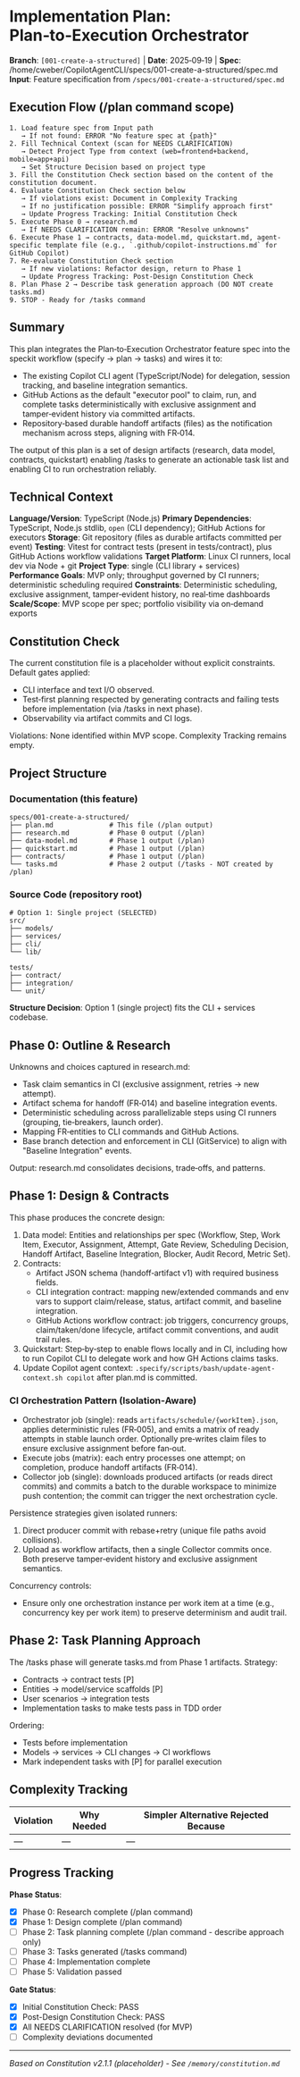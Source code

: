 # Implementation Plan: Plan‑to‑Execution Orchestrator

**Branch**: `[001-create-a-structured]` | **Date**: 2025‑09‑19 | **Spec**: /home/cweber/CopilotAgentCLI/specs/001-create-a-structured/spec.md
**Input**: Feature specification from `/specs/001-create-a-structured/spec.md`

## Execution Flow (/plan command scope)

```
1. Load feature spec from Input path
   → If not found: ERROR "No feature spec at {path}"
2. Fill Technical Context (scan for NEEDS CLARIFICATION)
   → Detect Project Type from context (web=frontend+backend, mobile=app+api)
   → Set Structure Decision based on project type
3. Fill the Constitution Check section based on the content of the constitution document.
4. Evaluate Constitution Check section below
   → If violations exist: Document in Complexity Tracking
   → If no justification possible: ERROR "Simplify approach first"
   → Update Progress Tracking: Initial Constitution Check
5. Execute Phase 0 → research.md
   → If NEEDS CLARIFICATION remain: ERROR "Resolve unknowns"
6. Execute Phase 1 → contracts, data-model.md, quickstart.md, agent-specific template file (e.g., `.github/copilot-instructions.md` for GitHub Copilot)
7. Re-evaluate Constitution Check section
   → If new violations: Refactor design, return to Phase 1
   → Update Progress Tracking: Post-Design Constitution Check
8. Plan Phase 2 → Describe task generation approach (DO NOT create tasks.md)
9. STOP - Ready for /tasks command
```

## Summary

This plan integrates the Plan‑to‑Execution Orchestrator feature spec into the speckit workflow (specify → plan → tasks) and wires it to:

- The existing Copilot CLI agent (TypeScript/Node) for delegation, session tracking, and baseline integration semantics.
- GitHub Actions as the default "executor pool" to claim, run, and complete tasks deterministically with exclusive assignment and tamper‑evident history via committed artifacts.
- Repository‑based durable handoff artifacts (files) as the notification mechanism across steps, aligning with FR‑014.

The output of this plan is a set of design artifacts (research, data model, contracts, quickstart) enabling /tasks to generate an actionable task list and enabling CI to run orchestration reliably.

## Technical Context

**Language/Version**: TypeScript (Node.js)
**Primary Dependencies**: TypeScript, Node.js stdlib, `open` (CLI dependency); GitHub Actions for executors
**Storage**: Git repository (files as durable artifacts committed per event)
**Testing**: Vitest for contract tests (present in tests/contract), plus GitHub Actions workflow validations
**Target Platform**: Linux CI runners, local dev via Node + git
**Project Type**: single (CLI library + services)
**Performance Goals**: MVP only; throughput governed by CI runners; deterministic scheduling required
**Constraints**: Deterministic scheduling, exclusive assignment, tamper‑evident history, no real‑time dashboards
**Scale/Scope**: MVP scope per spec; portfolio visibility via on‑demand exports

## Constitution Check

The current constitution file is a placeholder without explicit constraints. Default gates applied:

- CLI interface and text I/O observed.
- Test‑first planning respected by generating contracts and failing tests before implementation (via /tasks in next phase).
- Observability via artifact commits and CI logs.

Violations: None identified within MVP scope. Complexity Tracking remains empty.

## Project Structure

### Documentation (this feature)

```
specs/001-create-a-structured/
├── plan.md              # This file (/plan output)
├── research.md          # Phase 0 output (/plan)
├── data-model.md        # Phase 1 output (/plan)
├── quickstart.md        # Phase 1 output (/plan)
├── contracts/           # Phase 1 output (/plan)
└── tasks.md             # Phase 2 output (/tasks - NOT created by /plan)
```

### Source Code (repository root)

```
# Option 1: Single project (SELECTED)
src/
├── models/
├── services/
├── cli/
└── lib/

tests/
├── contract/
├── integration/
└── unit/
```

**Structure Decision**: Option 1 (single project) fits the CLI + services codebase.

## Phase 0: Outline & Research

Unknowns and choices captured in research.md:

- Task claim semantics in CI (exclusive assignment, retries → new attempt).
- Artifact schema for handoff (FR‑014) and baseline integration events.
- Deterministic scheduling across parallelizable steps using CI runners (grouping, tie‑breakers, launch order).
- Mapping FR‑entities to CLI commands and GitHub Actions.
- Base branch detection and enforcement in CLI (GitService) to align with "Baseline Integration" events.

Output: research.md consolidates decisions, trade‑offs, and patterns.

## Phase 1: Design & Contracts

This phase produces the concrete design:

1. Data model: Entities and relationships per spec (Workflow, Step, Work Item, Executor, Assignment, Attempt, Gate Review, Scheduling Decision, Handoff Artifact, Baseline Integration, Blocker, Audit Record, Metric Set).
2. Contracts:
   - Artifact JSON schema (handoff‑artifact v1) with required business fields.
   - CLI integration contract: mapping new/extended commands and env vars to support claim/release, status, artifact commit, and baseline integration.
   - GitHub Actions workflow contract: job triggers, concurrency groups, claim/taken/done lifecycle, artifact commit conventions, and audit trail rules.
3. Quickstart: Step‑by‑step to enable flows locally and in CI, including how to run Copilot CLI to delegate work and how GH Actions claims tasks.
4. Update Copilot agent context: `.specify/scripts/bash/update-agent-context.sh copilot` after plan.md is committed.

### CI Orchestration Pattern (Isolation‑Aware)

- Orchestrator job (single): reads `artifacts/schedule/{workItem}.json`, applies deterministic rules (FR‑005), and emits a matrix of ready attempts in stable launch order. Optionally pre‑writes claim files to ensure exclusive assignment before fan‑out.
- Execute jobs (matrix): each entry processes one attempt; on completion, produce handoff artifacts (FR‑014).
- Collector job (single): downloads produced artifacts (or reads direct commits) and commits a batch to the durable workspace to minimize push contention; the commit can trigger the next orchestration cycle.

Persistence strategies given isolated runners:

1. Direct producer commit with rebase+retry (unique file paths avoid collisions).
2. Upload as workflow artifacts, then a single Collector commits once. Both preserve tamper‑evident history and exclusive assignment semantics.

Concurrency controls:

- Ensure only one orchestration instance per work item at a time (e.g., concurrency key per work item) to preserve determinism and audit trail.

## Phase 2: Task Planning Approach

The /tasks phase will generate tasks.md from Phase 1 artifacts. Strategy:

- Contracts → contract tests [P]
- Entities → model/service scaffolds [P]
- User scenarios → integration tests
- Implementation tasks to make tests pass in TDD order

Ordering:

- Tests before implementation
- Models → services → CLI changes → CI workflows
- Mark independent tasks with [P] for parallel execution

## Complexity Tracking

| Violation | Why Needed | Simpler Alternative Rejected Because |
| --------- | ---------- | ------------------------------------ |
| —         | —          | —                                    |

## Progress Tracking

**Phase Status**:

- [x] Phase 0: Research complete (/plan command)
- [x] Phase 1: Design complete (/plan command)
- [ ] Phase 2: Task planning complete (/plan command - describe approach only)
- [ ] Phase 3: Tasks generated (/tasks command)
- [ ] Phase 4: Implementation complete
- [ ] Phase 5: Validation passed

**Gate Status**:

- [x] Initial Constitution Check: PASS
- [x] Post-Design Constitution Check: PASS
- [x] All NEEDS CLARIFICATION resolved (for MVP)
- [ ] Complexity deviations documented

---

_Based on Constitution v2.1.1 (placeholder) - See `/memory/constitution.md`_
